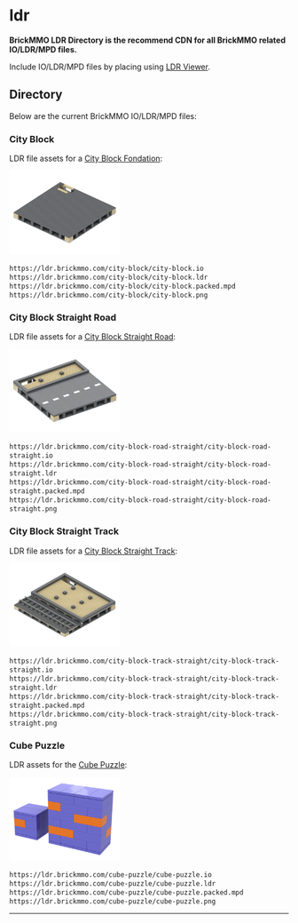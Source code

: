 # ldr

<style>@import url("//cdn.brickmmo.com/readme@1.0.0/readme.css");</style>

**BrickMMO LDR Directory is the recommend CDN for all BrickMMO related IO/LDR/MPD files.**

Include IO/LDR/MPD files by placing using [LDR Viewer](https://pages.codeadam.ca/ldr-viewer/).

## Directory

Below are the current BrickMMO IO/LDR/MPD files:

### City Block

LDR file assets for a [City Block Fondation](https://scils.brickmmo.com/city-block):

<img alt="City Block Studio Files" src="city-block/city-block.png" width="200">

```
https://ldr.brickmmo.com/city-block/city-block.io
https://ldr.brickmmo.com/city-block/city-block.ldr
https://ldr.brickmmo.com/city-block/city-block.packed.mpd
https://ldr.brickmmo.com/city-block/city-block.png
```

### City Block Straight Road

LDR file assets for a [City Block Straight Road](https://scils.brickmmo.com/city-block-road-straight):

<img alt="City Block Studio Files" src="city-block-road-straight/city-block-road-straight.png" width="200">

```
https://ldr.brickmmo.com/city-block-road-straight/city-block-road-straight.io
https://ldr.brickmmo.com/city-block-road-straight/city-block-road-straight.ldr
https://ldr.brickmmo.com/city-block-road-straight/city-block-road-straight.packed.mpd
https://ldr.brickmmo.com/city-block-road-straight/city-block-road-straight.png
```

### City Block Straight Track

LDR file assets for a [City Block Straight Track](https://scils.brickmmo.com/city-block-track-straight):

<img alt="City Block Studio Files" src="city-block-track-straight/city-block-track-straight.png" width="200">

```
https://ldr.brickmmo.com/city-block-track-straight/city-block-track-straight.io
https://ldr.brickmmo.com/city-block-track-straight/city-block-track-straight.ldr
https://ldr.brickmmo.com/city-block-track-straight/city-block-track-straight.packed.mpd
https://ldr.brickmmo.com/city-block-track-straight/city-block-track-straight.png
```

### Cube Puzzle

LDR assets for the [Cube Puzzle](https://activities.codeadam.ca/cube):

<img alt="Cube Puzzle Studio Files" src="cube-puzzle/cube-puzzle.png" width="200">

```
https://ldr.brickmmo.com/cube-puzzle/cube-puzzle.io
https://ldr.brickmmo.com/cube-puzzle/cube-puzzle.ldr
https://ldr.brickmmo.com/cube-puzzle/cube-puzzle.packed.mpd
https://ldr.brickmmo.com/cube-puzzle/cube-puzzle.png
```

---

<a href="https://brickmmo.com">
<img src="https://cdn.brickmmo.com/images@1.0.0/brickmmo-logo-coloured-horizontal.png" width="100" alt="">
</a>

<script src="https://cdn.brickmmo.com/bar@1.0.0/bar.js"></script>

